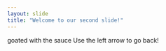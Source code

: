 ```yaml
---
layout: slide
title: "Welcome to our second slide!"
---
```

goated with the sauce
Use the left arrow to go back!
